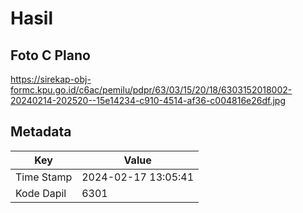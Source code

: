 # Hasil

## Foto C Plano

https://sirekap-obj-formc.kpu.go.id/c6ac/pemilu/pdpr/63/03/15/20/18/6303152018002-20240214-202520--15e14234-c910-4514-af36-c004816e26df.jpg


## Metadata

| Key        | Value               |
| ---------- | ------------------- |
| Time Stamp | 2024-02-17 13:05:41 |
| Kode Dapil | 6301                |



